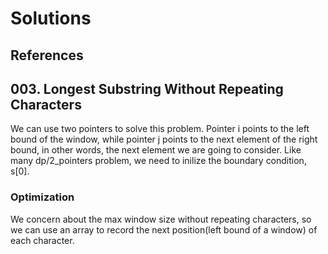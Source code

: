 # Solutions

## References


## 003. Longest Substring Without Repeating Characters
We can use two pointers to solve this problem. Pointer i points to the left bound of the window, while pointer j points to the next element of the right bound, in other words, the next element we are going to consider. Like many dp/2_pointers problem, we need to inilize the boundary condition, s[0].

### Optimization
We concern about the max window size without repeating characters, so we can use an array to record the next position(left bound of a window) of each character.



